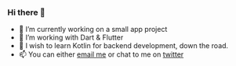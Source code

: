 ### Hi there 👋

- 🔭 I’m currently working on a small app project
- 🧰 I’m working with Dart & Flutter
- 🌱 I wish to learn Kotlin for backend development, down the road.
- 📫 You can either [email me](mailto:oscar@landmark.sh) or chat to me on [twitter](https://twitter.com/dot0scar)
